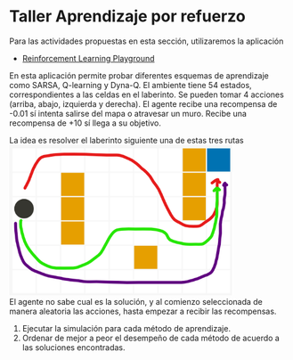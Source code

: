 # Taller Aprendizaje por refuerzo
Para las actividades propuestas en esta sección, utilizaremos la aplicación
- [Reinforcement Learning Playground](https://alazareva.github.io/rl_playground/)
  
En esta aplicación permite probar diferentes esquemas de aprendizaje como SARSA, Q-learning y Dyna-Q. El ambiente 
tiene 54 estados, correspondientes a las celdas en el laberinto. Se pueden tomar 4 acciones (arriba, abajo, izquierda y derecha).
El agente recibe una recompensa de -0.01 sí intenta salirse del mapa o atravesar un muro. Recibe una recompensa de +10
sí llega a su objetivo.

La idea es resolver el laberinto siguiente una de estas tres rutas
<img src="https://raw.githubusercontent.com/cgl-itm/HerramientasIA/main/assets/RLMaze01.png" alt="drawing" style="width:400px;"/> <br>
El agente no sabe cual es la solución, y al comienzo seleccionada de manera aleatoria las acciones, hasta empezar a recibir las recompensas.

1. Ejecutar la simulación para cada método de aprendizaje.
2. Ordenar de mejor a peor el desempeño de cada método de acuerdo a las soluciones encontradas.
